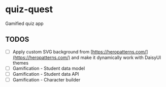 # quiz-quest

Gamified quiz app

## TODOS

- [ ] Apply custom SVG background from [https://heropatterns.com/](https://heropatterns.com/) and make it dynamically work with DaisyUI themes
- [ ] Gamification - Student data model
- [ ] Gamification - Student data API
- [ ] Gamification - Character builder
